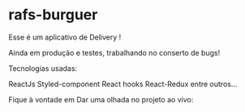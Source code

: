 # rafs-burguer
Esse é um aplicativo de Delivery !

Ainda em produção e testes, trabalhando no conserto de bugs!


Tecnologias usadas:

ReactJs
Styled-component
React hooks
React-Redux
entre outros...


Fique à vontade em Dar uma olhada no projeto ao vivo:

